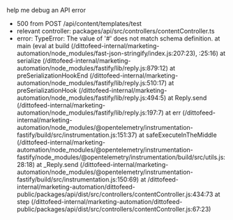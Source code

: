 help me debug an API error
- 500 from POST /api/content/templates/test
- relevant controller: packages/api/src/controllers/contentController.ts
- error:
TypeError: The value of '#' does not match schema definition. at main (eval at build (/dittofeed-internal/marketing-automation/node_modules/fast-json-stringify/index.js:207:23), <anonymous>:25:16) at serialize (/dittofeed-internal/marketing-automation/node_modules/fastify/lib/reply.js:879:12) at preSerializationHookEnd (/dittofeed-internal/marketing-automation/node_modules/fastify/lib/reply.js:510:17) at preSerializationHook (/dittofeed-internal/marketing-automation/node_modules/fastify/lib/reply.js:494:5) at Reply.send (/dittofeed-internal/marketing-automation/node_modules/fastify/lib/reply.js:197:7) at err (/dittofeed-internal/marketing-automation/node_modules/@opentelemetry/instrumentation-fastify/build/src/instrumentation.js:151:37) at safeExecuteInTheMiddle (/dittofeed-internal/marketing-automation/node_modules/@opentelemetry/instrumentation-fastify/node_modules/@opentelemetry/instrumentation/build/src/utils.js:28:18) at _Reply.send (/dittofeed-internal/marketing-automation/node_modules/@opentelemetry/instrumentation-fastify/build/src/instrumentation.js:150:69) at /dittofeed-internal/marketing-automation/dittofeed-public/packages/api/dist/src/controllers/contentController.js:434:73 at step (/dittofeed-internal/marketing-automation/dittofeed-public/packages/api/dist/src/controllers/contentController.js:67:23)